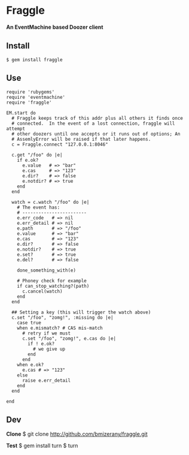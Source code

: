 # Fraggle
**An EventMachine based Doozer client**

## Install

    $ gem install fraggle

## Use

    require 'rubygems'
    require 'eventmachine'
    require 'fraggle'

    EM.start do
      # Fraggle keeps track of this addr plus all others it finds once
      # connected.  In the event of a lost connection, fraggle will attempt
      # other doozers until one accepts or it runs out of options; An
      # AssemlyError will be raised if that later happens.
      c = Fraggle.connect "127.0.0.1:8046"

      c.get "/foo" do |e|
        if e.ok?
          e.value   # => "bar"
          e.cas     # => "123"
          e.dir?    # => false
          e.notdir? # => true
        end
      end

      watch = c.watch "/foo" do |e|
        # The event has:
        # ------------------------
        e.err_code   # => nil
        e.err_detail # => nil
        e.path       # => "/foo"
        e.value      # => "bar"
        e.cas        # => "123"
        e.dir?       # => false
        e.notdir?    # => true
        e.set?       # => true
        e.del?       # => false

        done_something_with(e)

        # Phoney check for example
        if can_stop_watching?(path)
          c.cancel(watch)
        end
      end

      ## Setting a key (this will trigger the watch above)
      c.set "/foo", "zomg!", :missing do |e|
        case true
        when e.mismatch? # CAS mis-match
          # retry if we must
          c.set "/foo", "zomg!", e.cas do |e|
            if ! e.ok?
              # we give up
            end
          end
        when e.ok?
          e.cas # => "123"
        else
          raise e.err_detail
        end
      end

    end


## Dev

**Clone**
    $ git clone http://github.com/bmizerany/fraggle.git

**Test**
    $ gem install turn
    $ turn
